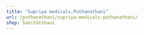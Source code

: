 ```yaml
---
title: "Supriya medicals,Puthanathani"
url: /puthanathani/supriya-medicals-puthanathani/
shop: Sanitätshaus
---
```

